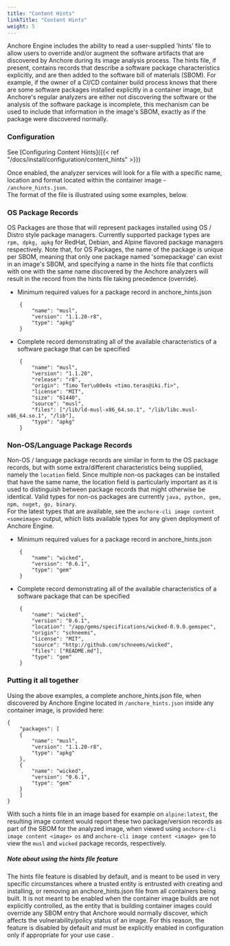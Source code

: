 ```yaml
---
title: "Content Hints"
linkTitle: "Content Hints"
weight: 5
---
```



Anchore Engine includes the ability to read a user-supplied 'hints' file to allow users to override and/or augment the software artifacts that are 
discovered by Anchore during its image analysis process.  The hints file, if present, contains records that describe a software package characteristics explicitly, 
and are then added to the software bill of materials (SBOM).  For example, if the owner of a CI/CD container build process knows that there are some 
software packages installed explicitly in a container image, but Anchore's regular analyzers are either not discovering the software or the analysis of the software 
package is incomplete, this mechanism can be used to include that information in the image's SBOM, exactly as if the package were discovered normally.

### Configuration

See [Configuring Content Hints]({{< ref "/docs/install/configuration/content_hints" >}})

Once enabled, the analyzer services will look for a file with a specific name, location and format located within the container image - ```/anchore_hints.json```.  
The format of the file is illustrated using some examples, below.


### OS Package Records

OS Packages are those that will represent packages installed using OS / Distro style package managers.  Currently supported package types are ```rpm, dpkg, apkg``` 
for RedHat, Debian, and Alpine flavored package managers respectively.  Note that, for OS Packages, the name of the package is unique per SBOM, meaning 
that only one package named 'somepackage' can exist in an image's SBOM, and specifying a name in the hints file that conflicts with one with the same name 
discovered by the Anchore analyzers will result in the record from the hints file taking precedence (override).

* Minimum required values for a package record in anchore_hints.json

```
	{
	    "name": "musl",
	    "version": "1.1.20-r8",
	    "type": "apkg"
	}
```

* Complete record demonstrating all of the available characteristics of a software package that can be specified

```
	{
	    "name": "musl",
	    "version": "1.1.20",
	    "release": "r8",
	    "origin": "Timo Ter\u00e4s <timo.teras@iki.fi>",
	    "license": "MIT",
	    "size": "61440",
	    "source": "musl",
	    "files": ["/lib/ld-musl-x86_64.so.1", "/lib/libc.musl-x86_64.so.1", "/lib"],
	    "type": "apkg"
	}
```

### Non-OS/Language Package Records

Non-OS / language package records are similar in form to the OS package records, but with some extra/different characteristics being supplied, namely 
the ```location``` field.  Since multiple non-os packages can be installed that have the same name, the location field is particularly important as it 
is used to distinguish between package records that might otherwise be identical.  Valid types for non-os packages are currently ```java, python, gem, npm, nuget, go, binary```.  
For the latest types that are available, see the ```anchore-cli image content <someimage>``` output, which lists available types for any given deployment of Anchore Engine.

* Minimum required values for a package record in anchore_hints.json

```
	{
	    "name": "wicked",
	    "version": "0.6.1",  
	    "type": "gem"
	}
```

* Complete record demonstrating all of the available characteristics of a software package that can be specified

```
	{
	    "name": "wicked",
	    "version": "0.6.1",
	    "location": "/app/gems/specifications/wicked-0.9.0.gemspec",
	    "origin": "schneems",
	    "license": "MIT",
	    "source": "http://github.com/schneems/wicked",
	    "files": ["README.md"],
	    "type": "gem"	    
	}
```

### Putting it all together

Using the above examples, a complete anchore_hints.json file, when discovered by Anchore Engine located in ```/anchore_hints.json``` inside any container image, is provided here:

```
{
    "packages": [
	{
	    "name": "musl",
	    "version": "1.1.20-r8",
	    "type": "apkg"
	},
	{
	    "name": "wicked",
	    "version": "0.6.1",  
	    "type": "gem"
	}
    ]
}
```

With such a hints file in an image based for example on ```alpine:latest```, the resulting image content would report these two package/version records 
as part of the SBOM for the analyzed image, when viewed using ```anchore-cli image content <image> os``` and ```anchore-cli image content <image> gem``` 
to view the ```musl``` and ```wicked``` package records, respectively.


##### Note about using the hints file feature

The hints file feature is disabled by default, and is meant to be used in very specific circumstances where a trusted entity is entrusted with creating 
and installing, or removing an anchore_hints.json file from all containers being built.  It is not meant to be enabled when the container image builds 
are not explicitly controlled, as the entity that is building container images could override any SBOM entry that Anchore would normally discover, which 
affects the vulnerability/policy status of an image.  For this reason, the feature is disabled by default and must be explicitly enabled in configuration 
only if appropriate for your use case .
